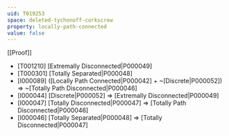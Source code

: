 ```yaml
---
uid: T019253
space: deleted-tychonoff-corkscrew
property: locally-path-connected
value: false
---
```

[[Proof]]

* [T001210] [Extremally Disconnected|P000049]
* [T000301] [Totally Separated|P000048]
* [I000089] ([Locally Path Connected|P000042] + ~[Discrete|P000052]) => ~[Totally Path Disconnected|P000046]
* [I000044] [Discrete|P000052] => [Extremally Disconnected|P000049]
* [I000047] [Totally Disconnected|P000047] => [Totally Path Disconnected|P000046]
* [I000046] [Totally Separated|P000048] => [Totally Disconnected|P000047]


